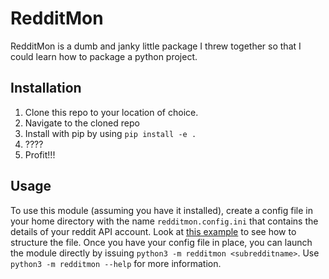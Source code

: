 # RedditMon

RedditMon is a dumb and janky little package I threw together so that I could learn how to package a python project.

## Installation

1. Clone this repo to your location of choice.
1. Navigate to the cloned repo
1. Install with pip by using `pip install -e .`
1. ????
1. Profit!!!

## Usage

To use this module (assuming you have it installed), create a config file in your home directory with the name `redditmon.config.ini` that contains the details of your reddit API account. Look at [this example](example_redditmon.config.ini) to see how to structure the file. Once you have your config file in place, you can launch the module directly by issuing `python3 -m redditmon <subredditname>`. Use `python3 -m redditmon --help` for more information.
